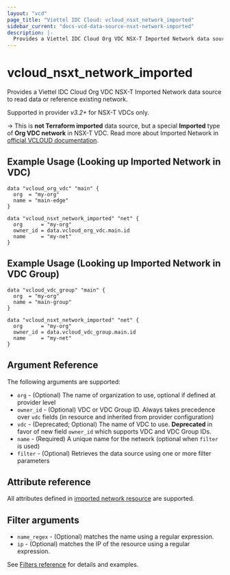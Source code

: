 ```yaml
---
layout: "vcd"
page_title: "Viettel IDC Cloud: vcloud_nsxt_network_imported"
sidebar_current: "docs-vcd-data-source-nsxt-network-imported"
description: |-
  Provides a Viettel IDC Cloud Org VDC NSX-T Imported Network data source to read data or reference existing network.
---
```


# vcloud\_nsxt\_network\_imported

Provides a Viettel IDC Cloud Org VDC NSX-T Imported Network data source to read data or reference existing network.

Supported in provider *v3.2+* for NSX-T VDCs only.

-> This is **not Terraform imported** data source, but a special **Imported** type of **Org VDC
network** in NSX-T VDC. Read more about Imported Network in [official VCLOUD
documentation](https://docs.vmware.com/en/VMware-Cloud-Director/10.3/VMware-Cloud-Director-Tenant-Portal-Guide/GUID-FB303D62-67EA-4209-BE4D-C3746481BCC8.html).

## Example Usage (Looking up Imported Network in VDC)

```hcl
data "vcloud_org_vdc" "main" {
  org  = "my-org"
  name = "main-edge"
}

data "vcloud_nsxt_network_imported" "net" {
  org      = "my-org"
  owner_id = data.vcloud_org_vdc.main.id
  name     = "my-net"
}
```

## Example Usage (Looking up Imported Network in VDC Group)

```hcl
data "vcloud_vdc_group" "main" {
  org  = "my-org"
  name = "main-group"
}

data "vcloud_nsxt_network_imported" "net" {
  org      = "my-org"
  owner_id = data.vcloud_vdc_group.main.id
  name     = "my-net"
}
```

## Argument Reference

The following arguments are supported:

* `org` - (Optional) The name of organization to use, optional if defined at provider level
* `owner_id` - (Optional) VDC or VDC Group ID. Always takes precedence over `vdc` fields (in resource
and inherited from provider configuration)
* `vdc` - (Deprecated; Optional) The name of VDC to use. **Deprecated**  in favor of new field
  `owner_id` which supports VDC and VDC Group IDs.
* `name` - (Required) A unique name for the network (optional when `filter` is used)
* `filter` - (Optional) Retrieves the data source using one or more filter parameters

## Attribute reference

All attributes defined in [imported network resource](/providers/terraform-viettelidc/vcloud/latest/docs/resources/nsxt_network_imported#attribute-reference) are supported.

## Filter arguments

* `name_regex` - (Optional) matches the name using a regular expression.
* `ip` - (Optional) matches the IP of the resource using a regular expression.

See [Filters reference](/providers/terraform-viettelidc/vcloud/latest/docs/guides/data_source_filters) for details and examples.
